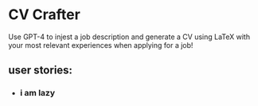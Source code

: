 # CV Crafter

Use GPT-4 to injest a job description and generate a CV using LaTeX with your most relevant experiences when applying for a job!

## user stories:

- ### i am lazy
